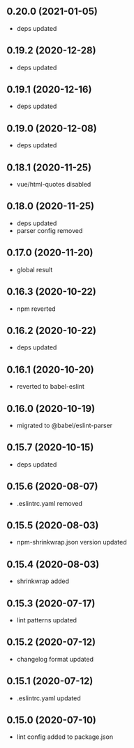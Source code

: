 ## 0.20.0 (2021-01-05)

-   deps updated

## 0.19.2 (2020-12-28)

-   deps updated

## 0.19.1 (2020-12-16)

-   deps updated

## 0.19.0 (2020-12-08)

-   deps updated

## 0.18.1 (2020-11-25)

-   vue/html-quotes disabled

## 0.18.0 (2020-11-25)

-   deps updated
-   parser config removed

## 0.17.0 (2020-11-20)

-   global result

## 0.16.3 (2020-10-22)

-   npm reverted

## 0.16.2 (2020-10-22)

-   deps updated

## 0.16.1 (2020-10-20)

-   reverted to babel-eslint

## 0.16.0 (2020-10-19)

-   migrated to @babel/eslint-parser

## 0.15.7 (2020-10-15)

-   deps updated

## 0.15.6 (2020-08-07)

-   .eslintrc.yaml removed

## 0.15.5 (2020-08-03)

-   npm-shrinkwrap.json version updated

## 0.15.4 (2020-08-03)

-   shrinkwrap added

## 0.15.3 (2020-07-17)

-   lint patterns updated

## 0.15.2 (2020-07-12)

-   changelog format updated

## 0.15.1 (2020-07-12)

-   .eslintrc.yaml updated

## 0.15.0 (2020-07-10)

-   lint config added to package.json
